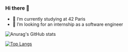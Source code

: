 ### Hi there 👋

- 🌱 I’m currently studying at 42 Paris
- 🤔 I’m looking for an internship as a software engineer






![Anurag's GitHub stats](https://github-readme-stats.vercel.app/api?username=ecariot&count_private=true&theme=dracula)


[![Top Langs](https://github-readme-stats.vercel.app/api/top-langs/?username=ecariot&hide_progress=true&theme=dracula)](https://github.com/ecariot/github-readme-stats)
